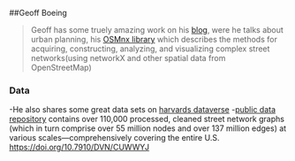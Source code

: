 ##Geoff Boeing
> Geoff has some truely amazing work on his [blog](https://geoffboeing.com/publications/), were he talks about urban planning, his 
[OSMnx library]() which describes the methods for acquiring, constructing, analyzing, and visualizing complex street 
networks(using networkX and other spatial data from OpenStreetMap)
### Data
-He also shares some great data sets on [harvards dataverse](https://dataverse.harvard.edu/dataset.xhtml?persistentId=doi:10.7910/DVN/CUWWYJ)
-[public data repository](https://dataverse.harvard.edu/dataset.xhtml?persistentId=doi:10.7910/DVN/CUWWYJ) contains over 110,000 processed, cleaned street network graphs (which in turn comprise over 55 million nodes and over 137 million edges) at various scales—comprehensively covering the entire U.S.
https://doi.org/10.7910/DVN/CUWWYJ
